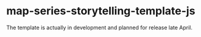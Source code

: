 map-series-storytelling-template-js
===================================

The template is actually in development and planned for release late April.

